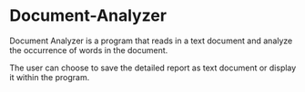 # Document-Analyzer
Document Analyzer is a program that reads in a text document and analyze the occurrence of words in the document.

The user can choose to save the detailed report as text document or display it within the program.
